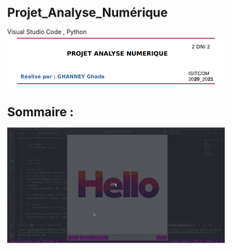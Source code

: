 # Projet_Analyse_Numérique
Visual Studio Code , Python
<img src='Project/entete.png'/>
# Sommaire : 
<img src='Project/demo_peek.gif'/>
